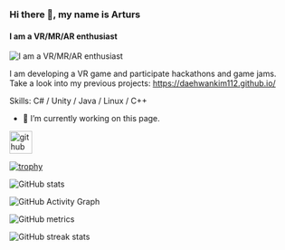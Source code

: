 ### Hi there 👋, my name is Arturs
#### I am a VR/MR/AR enthusiast
![I am a VR/MR/AR enthusiast](https://arturssmirnovs.github.io/github-profile-readme-generator/images/banner.png)

I am developing a VR game and participate hackathons and game jams. Take a look into my previous projects: https://daehwankim112.github.io/

Skills: C# / Unity / Java / Linux / C++

- 🔭 I’m currently working on this page. 


[<img src='https://cdn.jsdelivr.net/npm/simple-icons@3.0.1/icons/github.svg' alt='github' height='40'>](https://github.com/daehwankim112)  

[![trophy](https://github-profile-trophy.vercel.app/?username=daehwankim112)](https://github.com/ryo-ma/github-profile-trophy)

![GitHub stats](https://github-readme-stats.vercel.app/api?username=daehwankim112&show_icons=true)  

![GitHub Activity Graph](https://activity-graph.herokuapp.com/graph?username=daehwankim112)  

![GitHub metrics](https://metrics.lecoq.io/daehwankim112)  

![GitHub streak stats](https://streak-stats.demolab.com/?user=daehwankim112)  

